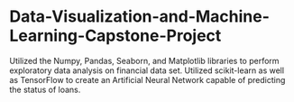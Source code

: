 # Data-Visualization-and-Machine-Learning-Capstone-Project
Utilized the Numpy, Pandas, Seaborn, and Matplotlib libraries to perform exploratory data analysis on financial data set. Utilized scikit-learn as well as TensorFlow to create an Artificial Neural Network capable of predicting the status of loans.
